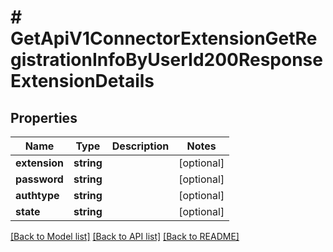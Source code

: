 # # GetApiV1ConnectorExtensionGetRegistrationInfoByUserId200ResponseExtensionDetails

## Properties

Name | Type | Description | Notes
------------ | ------------- | ------------- | -------------
**extension** | **string** |  | [optional]
**password** | **string** |  | [optional]
**authtype** | **string** |  | [optional]
**state** | **string** |  | [optional]

[[Back to Model list]](../../README.md#models) [[Back to API list]](../../README.md#endpoints) [[Back to README]](../../README.md)
